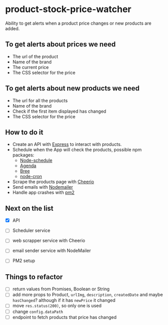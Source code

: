 # product-stock-price-watcher

Ability to get alerts when a product price changes or new products are added.

## To get alerts about prices we need

- The url of the product
- Name of the brand
- The current price
- The CSS selector for the price

## To get alerts about new products we need

- The url for all the products
- Name of the brand
- Check if the first item displayed has changed
- The CSS selector for the price

## How to do it

- Create an API with [Express](https://expressjs.com/) to interact with products.
- Schedule when the App will check the products, possible npm packages:
  - [Node-schedule](https://www.npmjs.com/package/node-schedule)
  - [Agenda](https://github.com/agenda/agenda)
  - [Bree](https://github.com/breejs/bree)
  - [node-cron](https://www.npmjs.com/package/node-cron)
- Scrape the products page with [Cheerio](https://cheerio.js.org/)
- Send emails with [Nodemailer](https://nodemailer.com/about/)
- Handle app crashes with [pm2](https://pm2.keymetrics.io/docs/usage/quick-start/)

## Next on the list

- [x] API
- [ ] Scheduler service
- [ ] web scrapper service with Cheerio
- [ ] email sender service with NodeMailer
- [ ] PM2 setup


## Things to refactor

- [ ] return values from Promises, Boolean or String
- [ ] add more props to Product, `urlImg`, `description`, `createdDate` and maybe `hasChanged`? although if it has `newPrice` it changed
- [ ] move `res.status(200)`, so only one is used
- [ ] change `config.dataPath`
- [ ] endpoint to fetch products that price has changed